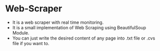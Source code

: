 # Web-Scraper
<ul>
<li>It is a web scraper with real time monitoring.</li>
<li>It is a small implementation of Web Scraping using BeautifulSoup Module.</li>
<li>You can just write the desired content of any page into .txt file or .cvs file if you want to.</li>
</ul>
